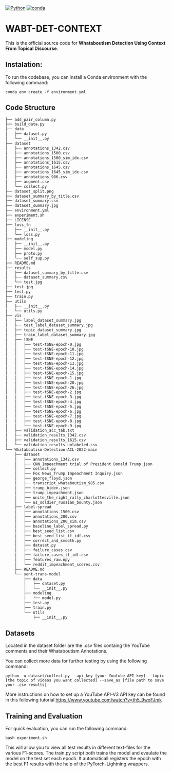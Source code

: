 [![Python](https://img.shields.io/badge/python-3.6%20%7C%203.7%20%7C%203.8%20%7C%203.9-blue)](https://www.python.org)
[![conda](https://img.shields.io/conda/vn/conda-forge/optuna.svg)](https://anaconda.org/conda-forge/optuna)

# WABT-DET-CONTEXT
This is the official source code for **Whataboutism Detection Using Context From Topical Discourse**. 


## Instalation:

To run the codebase, you can install a Conda environment with the following command:

```shell
conda env create -f environment.yml
```

## Code Structure
```bash
├── add_pair_column.py
├── build_data.py
├── data
│   ├── dataset.py
│   └── __init__.py
├── dataset
│   ├── annotations_1342.csv
│   ├── annotations_1500.csv
│   ├── annotations_1500_sim_idx.csv
│   ├── annotations_1615.csv
│   ├── annotations_1645.csv
│   ├── annotations_1645_sim_idx.csv
│   ├── annotations_986.csv
│   ├── augment.csv
│   └── collect.py
├── dataset_split.png
├── dataset_summary_by_title.csv
├── dataset_summary.csv
├── dataset_summary.jpg
├── environment.yml
├── experiment.sh
├── LICENSE
├── loss_fn
│   ├── __init__.py
│   └── loss.py
├── modeling
│   ├── __init__.py
│   ├── model.py
│   ├── proto.py
│   └── self_sup.py
├── README.md
├── results
│   ├── dataset_summary_by_title.csv
│   ├── dataset_summary.csv
│   └── test.jpg
├── test.jpg
├── test.py
├── train.py
├── utils
│   ├── __init__.py
│   └── utils.py
├── vis
│   ├── label_dataset_summary.jpg
│   ├── test_label_dataset_summary.jpg
│   ├── topic_dataset_summary.jpg
│   ├── train_label_dataset_summary.jpg
│   ├── tSNE
│   │   ├── test-tSNE-epoch-0.jpg
│   │   ├── test-tSNE-epoch-10.jpg
│   │   ├── test-tSNE-epoch-11.jpg
│   │   ├── test-tSNE-epoch-12.jpg
│   │   ├── test-tSNE-epoch-13.jpg
│   │   ├── test-tSNE-epoch-14.jpg
│   │   ├── test-tSNE-epoch-15.jpg
│   │   ├── test-tSNE-epoch-1.jpg
│   │   ├── test-tSNE-epoch-20.jpg
│   │   ├── test-tSNE-epoch-26.jpg
│   │   ├── test-tSNE-epoch-2.jpg
│   │   ├── test-tSNE-epoch-3.jpg
│   │   ├── test-tSNE-epoch-4.jpg
│   │   ├── test-tSNE-epoch-5.jpg
│   │   ├── test-tSNE-epoch-6.jpg
│   │   ├── test-tSNE-epoch-7.jpg
│   │   ├── test-tSNE-epoch-8.jpg
│   │   └── test-tSNE-epoch-9.jpg
│   ├── validation_acc_tab.txt
│   ├── validation_results_1342.csv
│   ├── validation_results_1615.csv
│   └── validation_results_unlabeled.csv
└── Whataboutism-Detection-ACL-2022-main
    ├── dataset
    │   ├── annotations_1342.csv
    │   ├── CNN_Impeachment trial of President Donald Trump.json
    │   ├── collect.py
    │   ├── Fox News_Trump Impeachment Inquiry.json
    │   ├── george_floyd.json
    │   ├── transcript_whataboutism_985.csv
    │   ├── trump_biden.json
    │   ├── trump_impeachment.json
    │   ├── unite_the_right_rally_charlottesville.json
    │   └── us_soldier_russian_bounty.json
    ├── label-spread
    │   ├── annotations_1500.csv
    │   ├── annotations_200.csv
    │   ├── annotations_200_sim.csv
    │   ├── baseline_label_spread.py
    │   ├── best_seed_list.csv
    │   ├── best_seed_list_tf_idf.csv
    │   ├── correct_and_smooth.py
    │   ├── dataset.py
    │   ├── failure_cases.csv
    │   ├── failure_cases_tf_idf.csv
    │   ├── features_raw.npy
    │   └── reddit_impeachment_scores.csv
    ├── README.md
    └── sent-trans-model
        ├── data
        │   ├── dataset.py
        │   └── __init__.py
        ├── modeling
        │   └── model.py
        ├── test.py
        ├── train.py
        └── utils
            ├── __init__.py

```

## Datasets

Located in the dataset folder are the .csv files containg the YouTube comments and their Whataboutism Annotations.

You can collect more data for further testing by using the following command:

```shell
python -u dataset/collect.py --api_key [your Youtube API key] --topic [the topic of videos you want collected] --save_as [file path to save your .csv results]
```

More instructions on how to set up a YouTube API-V3 API key can be found in this following tutorial https://www.youtube.com/watch?v=th5_9woFJmk


## Training and Evaluation

For quick evaluation, you can run the following command: 

```shell
bash experiment.sh
```

This will allow you to view all test results in different text-files for the various F1-scores. The train.py script both trains the model and evaulate the model on the test set each epoch. It automaticall registers the epoch with the best F1 results with the help of the PyTorch-Lightning wrappers.  